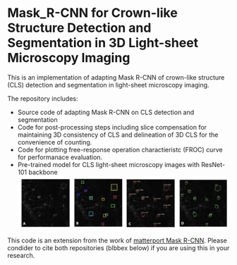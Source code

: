 # Mask_R-CNN for Crown-like Structure Detection and Segmentation in 3D Light-sheet Microscopy Imaging
This is an implementation of adapting Mask R-CNN of crown-like structure (CLS) detection and segmentation in light-sheet microscopy imaging.

The repository includes:
* Source code of adapting Mask R-CNN on CLS detection and segmentation
* Code for post-processing steps including slice compensation for maintaining 3D consistency of CLS and delineation of 3D CLS for the convenience of counting.
* Code for plotting free-response operation charactieristc (FROC) curve for performanace evaluation.
* Pre-trained model for CLS light-sheet microscopy images with ResNet-101 backbone
![pipeline](figures/pipeline.png)

This code is an extension from the work of [matterport Mask R-CNN](https://github.com/matterport/Mask_RCNN). Please condider to cite both repositories (blbbex below) if you are using this in your research.
